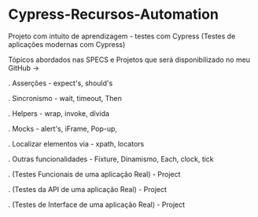 # Cypress-Recursos-Automation

Projeto com intuito de aprendizagem - testes com Cypress (Testes de aplicações modernas com Cypress)

Tópicos abordados nas SPECS e Projetos que será disponibilizado no meu GitHub ->

. Asserções - expect's, should's

. Sincronismo - wait, timeout, Then

. Helpers - wrap, invoke, dívida

. Mocks - alert's, iFrame, Pop-up,

. Localizar elementos via - xpath, locators

. Outras funcionalidades - Fixture, Dinamismo, Each, clock, tick

. (Testes Funcionais de uma aplicação Real) - Project

. (Testes da API de uma aplicação Real) - Project

. (Testes de Interface de uma aplicação Real) - Project
